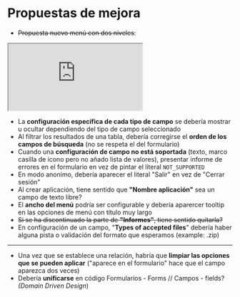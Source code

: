 # Propuestas de mejora
-  ~~Propuesta nuevo menú con dos niveles~~:
<iframe src="https://codesandbox.io/embed/2qjrtn?view=preview&hidenavigation=1"
     style={{ width:"100%", height: "500px", border:0, borderRadius: "4px", overflow:"hidden" }}
     title="stage3-recursive-menu-item (forked)"
     allow="accelerometer; ambient-light-sensor; camera; encrypted-media; geolocation; gyroscope; hid; microphone; midi; payment; usb; vr; xr-spatial-tracking"
     sandbox="allow-forms allow-modals allow-popups allow-presentation allow-same-origin allow-scripts"
   ></iframe>

- La **configuración específica de cada tipo de campo** se debería mostrar u ocultar dependiendo del tipo de campo seleccionado
- Al filtrar los resultados de una tabla, debería corregirse el **orden de los campos de búsqueda** (no se respeta el del formulario)
- Cuando una **configuración de campo no está soportada** (texto, marco casilla de icono pero no añado lista de valores), presentar informe de errores en el formulario en vez de pintar el literal `NOT_SUPPORTED`
- En modo anonimo, debería aparecer el literal "Salir" en vez de "Cerrar sesión"
- Al crear aplicación, tiene sentido que **"Nombre aplicación"** sea un campo de texto libre?
- El **ancho del menú** podría ser configurable y debería aparercer tooltip en las opciones de menú con título muy largo 
- ~~Si se ha discontinuado la parte de **"Informes"**, tiene sentido quitarla?~~
- En configuración de un campo, "**Types of accepted files**" debería haber alguna pista o validación del formato que esperamos (example: .zip)

_____________
- Una vez que se establece una relación, habría que **limpiar las opciones que se pueden aplicar** ("aparece en el formulario" hace que el campo aparezca dos veces)
- Debería **unificarse** en código Formularios - Forms //  Campos - fields? *(Domain Driven Design*)
